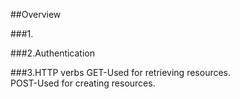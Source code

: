 ##Overview

###1.

###2.Authentication

###3.HTTP verbs
GET-Used for retrieving resources.<br>
POST-Used for creating resources.

